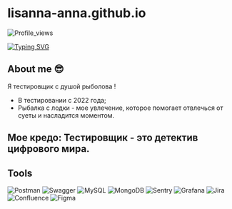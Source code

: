 # lisanna-anna.github.io

![Profile_views](https://komarev.com/ghpvc/?username=danny-pilot&color=green&style=for-the-badge)

[![Typing SVG](https://readme-typing-svg.demolab.com?font=Fira+Code&pause=1000&color=EE8838&width=435&lines=I'm+QA+Engeneer+(manual))](https://git.io/typing-svg)

## About me :sunglasses:
Я тестировщик с душой рыболова !
- В тестировании с 2022 года;
- Рыбалка с лодки - мое увлечение,
  которое помогает отвлечься от суеты и насладится моментом.

## Мое кредо: Тестировщик - это детектив цифрового мира.

## Tools

![Postman](https://img.shields.io/badge/-Postman-000010?style=for-the-badge&logo=postman)
![Swagger](https://img.shields.io/badge/-Swagger-%23Clojure?style=for-the-badge&logo=swagger&logoColor=white)
![MySQL](https://img.shields.io/badge/mysql-4479A1.svg?style=for-the-badge&logo=mysql&logoColor=white)
![MongoDB](https://img.shields.io/badge/MongoDB-%234ea94b.svg?style=for-the-badge&logo=mongodb&logoColor=white)
![Sentry](https://img.shields.io/badge/sentry-%23362D59.svg?style=for-the-badge&logo=sentry&logoColor=white)
![Grafana](https://img.shields.io/badge/grafana-%23F46800.svg?style=for-the-badge&logo=grafana&logoColor=white)
![Jira](https://img.shields.io/badge/jira-%230A0FFF.svg?style=for-the-badge&logo=jira&logoColor=white)
![Confluence](https://img.shields.io/badge/confluence-%23172BF4.svg?style=for-the-badge&logo=confluence&logoColor=white)
![Figma](https://img.shields.io/badge/figma-%23F24E1E.svg?style=for-the-badge&logo=figma&logoColor=white)
